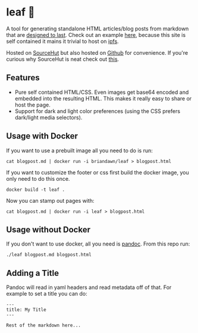# leaf 🍃

A tool for generating standalone HTML articles/blog posts from markdown that are [designed to last](https://jeffhuang.com/designed_to_last/). Check out an example [here](https://cloudflare-ipfs.com/ipfs/QmSnWJ1YtNzGcLDRYVj8ox6B4ZPDWEZAmojWPhPwW1mVK3), because this site is self contained it mains it trivial to host on [ipfs](https://ipfs.io).

Hosted on [SourceHut](https://git.sr.ht/~brian-dawn/leaf) but also hosted on [Github](https://github.com/brian-dawn/leaf) for convenience. If you're curious why SourceHut is neat check out [this](https://sourcehut.org/blog/2019-10-23-srht-puts-users-first/).

## Features

* Pure self contained HTML/CSS. Even images get base64 encoded and embedded into the resulting HTML. This makes it really easy to share or host the page.
* Support for dark and light color preferences (using the CSS prefers dark/light media selectors).

## Usage with Docker

If you want to use a prebuilt image all you need to do is run:

    cat blogpost.md | docker run -i briandawn/leaf > blogpost.html

If you want to customize the footer or css first build the docker image, you only need to do this once.

    docker build -t leaf .

Now you can stamp out pages with:

    cat blogpost.md | docker run -i leaf > blogpost.html

## Usage without Docker

If you don't want to use docker, all you need is [pandoc](https://pandoc.org/installing.html). From this repo run:

    ./leaf blogpost.md blogpost.html

## Adding a Title

Pandoc will read in yaml headers and read metadata off of that. For example
to set a title you can do:

```
---
title: My Title
---

Rest of the markdown here...
```
